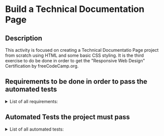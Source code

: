 # Build a Technical Documentation Page

## Description
This activity is focused on creating a Technical Documentatio Page project from scratch using HTML and some basic CSS styling. It is the third exercise to do be done in order to get the "Responsive Web Design" Certification by freeCodeCamp.org.

## Requirements to be done in order to pass the automated tests
<details>
  <summary>List of all requirements: </summary>
  <br>
  
  1. You can see a main element with a corresponding id="main-doc", which contains the page's main content (technical documentation)
  1. Within the #main-doc element, you can see several section elements, each with a class of main-section. There should be a minimum of five
  1. The first element within each .main-section should be a header element, which contains text that describes the topic of that section.
  1. Each section element with the class of main-section should also have an id that corresponds with the text of each header contained within it. Any spaces should be replaced with underscores (e.g. The section that contains the header "JavaScript and Java" should have a corresponding id="JavaScript_and_Java")
  1. The .main-section elements should contain at least ten p elements total (not each)
  1. The .main-section elements should contain at least five code elements total (not each)
  1. The .main-section elements should contain at least five li items total (not each)
  1. You can see a nav element with a corresponding id="navbar"
  1. The navbar element should contain one header element which contains text that describes the topic of the technical documentation
  1. Additionally, the navbar should contain link (a) elements with the class of nav-link. There should be one for every element with the class main-section
  1. The header element in the #navbar must come before any link (a) elements in the navbar
  1. Each element with the class of nav-link should contain text that corresponds to the header text within each section (e.g. if you have a "Hello world" section/header, your navbar should have an element which contains the text "Hello world")
  1. When you click on a navbar element, the page should navigate to the corresponding section of the #main-doc element (e.g. If you click on a .nav-link element that contains the text "Hello world", the page navigates to a section element with that id, and contains the corresponding header)
  1. On regular sized devices (laptops, desktops), the element with id="navbar" should be shown on the left side of the screen and should always be visible to the user
  1. Your technical documentation should use at least one media query
</details>


## Automated Tests the project must pass
<details>
  <summary>List of all automated tests: </summary>
  <br>
  
  - You should have a main element with an id of main-doc.
  - You should have at least five section elements with a class of main-section.
  - All of your .main-section elements should be section elements.
  - You should have at least five .main-section elements that are descendants of #main-doc.
  - The first child of each .main-section should be a header element.
  - None of your header elements should be empty.
  - All of your .main-section elements should have an id.
  - Each .main-section should have an id that matches the text of its first child, having any spaces in the child's text replaced with underscores (_) for the id's.
  - You should have at least 10 p elements (total) within your .main-section elements.
  - You should have at least five code elements that are descendants of .main-section elements.
  - You should have at least five li elements that are descendants of .main-section elements.
  - You should have a nav element with an id of navbar.
  - Your #navbar should have exactly one header element within it.
  - You should have at least one a element with a class of nav-link.
  - All of your .nav-link elements should be anchor (a) elements.
  - All of your .nav-link elements should be in the #navbar.
  - You should have the same number of .nav-link and .main-section elements.
  - The header element in the #navbar should come before any link (a) elements also in the #navbar.
  - Each .nav-link should have text that corresponds to the header text of its related section (e.g. if you have a "Hello world" section/header, your #navbar should have a .nav-link which has the text "Hello world").
  - Each .nav-link should have an href attribute that links to its corresponding .main-section (e.g. If you click on a .nav-link element that contains the text "Hello world", the page navigates to a section element with that id).
  - Your #navbar should always be on the left edge of the window.
  - Your Technical Documentation project should use at least one media query.
</details>
